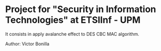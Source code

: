 # Project for "Security in Information Technologies" at ETSIInf - UPM

It consists in apply avalanche effect to DES CBC MAC algorithm.

Author: Víctor Bonilla
